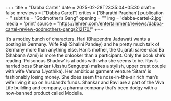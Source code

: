 +++
title = "Dabba Cartel"
date = 2025-02-28T23:35:04+05:30
draft = false
mreviews = ["Dabba Cartel"]
critics = ['Bharathi Pradhan']
publication = ''
subtitle = "Godmother’s Gang"
opening = ""
img = 'dabba-cartel-2.jpg'
media = 'print'
source = "https://lehren.com/entertainment/reviews/dabba-cartel-review-godmothers-gang/212170/"
+++

It’s a motley bunch of characters. Hari (Bhupendra Jadawat) wants a posting in Germany. Wife Raji (Shalini Pandey) and he pretty much talk of Germany more than anything else. Hari’s mother, the Gujarati saree-clad Ba (Shabana Azmi) is more the onlooker than a participant. Only the book she’s reading ‘Poisonous Shadow’ is at odds with who she seems to be. Ravi’s harried boss Shankar (Jisshu Sengupta) makes a stylish, upper crust couple with wife Varuna (Jyothika). Her ambitious garment venture ‘Sitara’ is fashionably losing money. She does seem the nose-in-the-air rich man’s wife living it up on husband’s funds. Shankar and Ravi are a part of the Viva Life building and company, a pharma company that’s been dodgy with a now-banned product called Modella.
